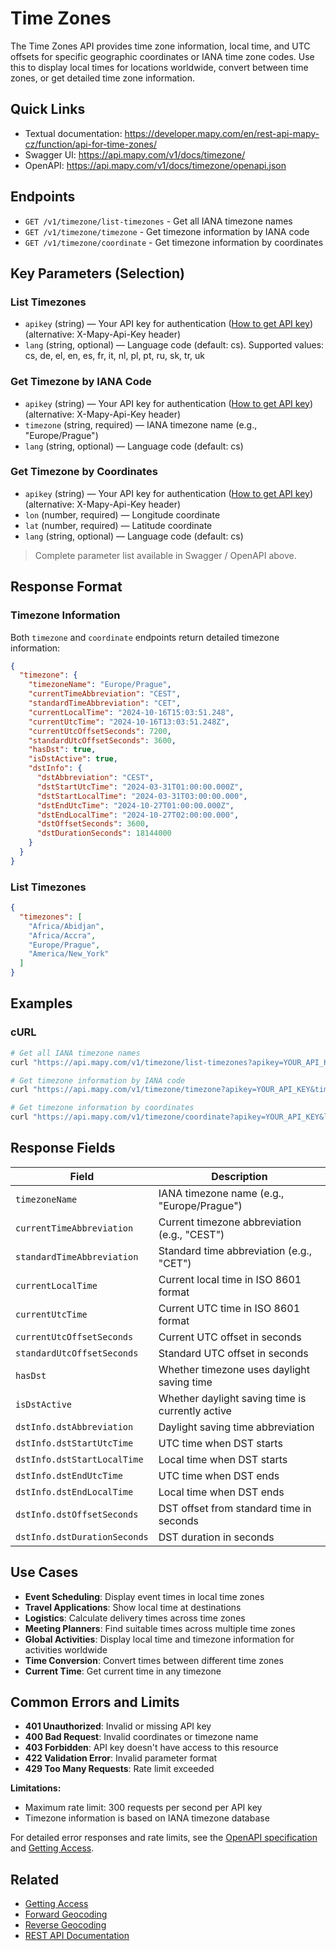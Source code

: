 # Time Zones

The Time Zones API provides time zone information, local time, and UTC offsets for specific geographic coordinates or IANA time zone codes. Use this to display local times for locations worldwide, convert between time zones, or get detailed time zone information.

## Quick Links

- Textual documentation: https://developer.mapy.com/en/rest-api-mapy-cz/function/api-for-time-zones/
- Swagger UI: https://api.mapy.com/v1/docs/timezone/
- OpenAPI: https://api.mapy.com/v1/docs/timezone/openapi.json

## Endpoints

- `GET /v1/timezone/list-timezones` - Get all IANA timezone names
- `GET /v1/timezone/timezone` - Get timezone information by IANA code
- `GET /v1/timezone/coordinate` - Get timezone information by coordinates

## Key Parameters (Selection)

### List Timezones

- `apikey` (string) — Your API key for authentication ([How to get API key](getting-access.md)) (alternative: X-Mapy-Api-Key header)
- `lang` (string, optional) — Language code (default: cs). Supported values: cs, de, el, en, es, fr, it, nl, pl, pt, ru, sk, tr, uk

### Get Timezone by IANA Code

- `apikey` (string) — Your API key for authentication ([How to get API key](getting-access.md)) (alternative: X-Mapy-Api-Key header)
- `timezone` (string, required) — IANA timezone name (e.g., "Europe/Prague")
- `lang` (string, optional) — Language code (default: cs)

### Get Timezone by Coordinates

- `apikey` (string) — Your API key for authentication ([How to get API key](getting-access.md)) (alternative: X-Mapy-Api-Key header)
- `lon` (number, required) — Longitude coordinate
- `lat` (number, required) — Latitude coordinate
- `lang` (string, optional) — Language code (default: cs)

> Complete parameter list available in Swagger / OpenAPI above.

## Response Format

### Timezone Information

Both `timezone` and `coordinate` endpoints return detailed timezone information:

```json
{
  "timezone": {
    "timezoneName": "Europe/Prague",
    "currentTimeAbbreviation": "CEST",
    "standardTimeAbbreviation": "CET",
    "currentLocalTime": "2024-10-16T15:03:51.248",
    "currentUtcTime": "2024-10-16T13:03:51.248Z",
    "currentUtcOffsetSeconds": 7200,
    "standardUtcOffsetSeconds": 3600,
    "hasDst": true,
    "isDstActive": true,
    "dstInfo": {
      "dstAbbreviation": "CEST",
      "dstStartUtcTime": "2024-03-31T01:00:00.000Z",
      "dstStartLocalTime": "2024-03-31T03:00:00.000",
      "dstEndUtcTime": "2024-10-27T01:00:00.000Z",
      "dstEndLocalTime": "2024-10-27T02:00:00.000",
      "dstOffsetSeconds": 3600,
      "dstDurationSeconds": 18144000
    }
  }
}
```

### List Timezones

```json
{
  "timezones": [
    "Africa/Abidjan",
    "Africa/Accra",
    "Europe/Prague",
    "America/New_York"
  ]
}
```

## Examples

### cURL

```bash
# Get all IANA timezone names
curl "https://api.mapy.com/v1/timezone/list-timezones?apikey=YOUR_API_KEY"

# Get timezone information by IANA code
curl "https://api.mapy.com/v1/timezone/timezone?apikey=YOUR_API_KEY&timezone=Europe/Prague"

# Get timezone information by coordinates
curl "https://api.mapy.com/v1/timezone/coordinate?apikey=YOUR_API_KEY&lon=14.4378&lat=50.0755"
```

## Response Fields

| Field | Description |
|-------|-------------|
| `timezoneName` | IANA timezone name (e.g., "Europe/Prague") |
| `currentTimeAbbreviation` | Current timezone abbreviation (e.g., "CEST") |
| `standardTimeAbbreviation` | Standard time abbreviation (e.g., "CET") |
| `currentLocalTime` | Current local time in ISO 8601 format |
| `currentUtcTime` | Current UTC time in ISO 8601 format |
| `currentUtcOffsetSeconds` | Current UTC offset in seconds |
| `standardUtcOffsetSeconds` | Standard UTC offset in seconds |
| `hasDst` | Whether timezone uses daylight saving time |
| `isDstActive` | Whether daylight saving time is currently active |
| `dstInfo.dstAbbreviation` | Daylight saving time abbreviation |
| `dstInfo.dstStartUtcTime` | UTC time when DST starts |
| `dstInfo.dstStartLocalTime` | Local time when DST starts |
| `dstInfo.dstEndUtcTime` | UTC time when DST ends |
| `dstInfo.dstEndLocalTime` | Local time when DST ends |
| `dstInfo.dstOffsetSeconds` | DST offset from standard time in seconds |
| `dstInfo.dstDurationSeconds` | DST duration in seconds |

## Use Cases

- **Event Scheduling**: Display event times in local time zones
- **Travel Applications**: Show local time at destinations
- **Logistics**: Calculate delivery times across time zones
- **Meeting Planners**: Find suitable times across multiple time zones
- **Global Activities**: Display local time and timezone information for activities worldwide
- **Time Conversion**: Convert times between different time zones
- **Current Time**: Get current time in any timezone

## Common Errors and Limits

- **401 Unauthorized**: Invalid or missing API key
- **400 Bad Request**: Invalid coordinates or timezone name
- **403 Forbidden**: API key doesn't have access to this resource
- **422 Validation Error**: Invalid parameter format
- **429 Too Many Requests**: Rate limit exceeded

**Limitations:**
- Maximum rate limit: 300 requests per second per API key
- Timezone information is based on IANA timezone database

For detailed error responses and rate limits, see the [OpenAPI specification](https://api.mapy.com/v1/docs/timezone/openapi.json) and [Getting Access](getting-access.md).

## Related

- [Getting Access](getting-access.md)
- [Forward Geocoding](forward-geocoding.md)
- [Reverse Geocoding](reverse-geocoding.md)
- [REST API Documentation](README.md)

